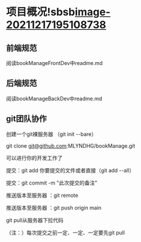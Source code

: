 # 项目概况!sbsb[image-20211217195108738](C:\Study\java\ProjectItem\bookManage\img\image-20211217195108738.png)

## 前端规范

阅读bookManageFrontDev中readme.md

## 后端规范

阅读bookManageBackDev中readme.md

## git团队协作

创建一个git裸服务器 （git init --bare）

git clone git@github.com:MLYNDHG/bookManage.git

可以进行你的开发工作了

提交：git add  你要提交的文件或者直接（git add --all）

提交：git commit -m "此次提交的备注"



推送版本至服务器 ：git remote 

推送版本至服务器 ：git push origin main

git pull从服务器下拉代码

（注：）每次提交之前一定、一定、一定要先git pull
